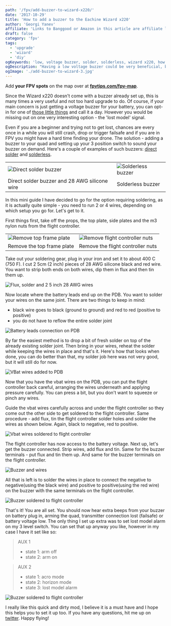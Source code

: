 ```yaml
---
path: '/fpv/add-buzzer-to-wizard-x220/'
date: '2017-10-29'
title: 'How to add a buzzer to the Eachine Wizard x220'
author: 'Georgi Yanev'
affiliate: 'Links to Banggood or Amazon in this article are affiliate links and would support the blog if used to make a purchase.'
draft: false
category: 'fpv'
tags:
  - 'upgrade'
  - 'wizard'
  - 'diy'
ogKeywords: 'low, voltage buzzer, solder, solderless, wizard x220, how to add buzzer, lost model buzzer, betaflight buzzer config'
ogDescription: "Having a low voltage buzzer could be very beneficial, but having a lost model buzzer could be even more beneficial. We're gonna look at how to set it up on the Wizard x220."
ogImage: './add-buzzer-to-wizard-3.jpg'
---
```


<div class="article-update-notification">
  Add <strong>your FPV spots</strong> on the map over at 
  <strong><a href="https://www.fpvtips.com/fpv-map">fpvtips.com/fpv-map</a></strong>.
</div>

Since the Wizard x220 doesn't come with a buzzer already set up, this is many times a very useful and not too hard upgrade to do. Of course, if your main concern is just getting a voltage buzzer for your battery, you can opt-in for one of [those little things][1] and call it a day. However you would be missing out on one very interesting option - the 'lost model' signal.

Even if you are a beginner and trying not to get lost, chances are every once in a while you will still crash, drop or trigger failsafe and if you are in FPV you might have a hard time finding your drone. The solution - adding a buzzer to your quad and setting up your 3 position switch to sound your buzzer on demand. Here's a couple of examples of such buzzers: [direct solder][2] and [solderless][3].

|                                                     |                                                  |
| --------------------------------------------------- | ------------------------------------------------ |
| ![Direct solder buzzer](add-buzzer-to-wizard-1.jpg) | ![Solderless buzzer](add-buzzer-to-wizard-2.jpg) |
| Direct solder buzzer and 28 AWG silicone wire       | Solderless buzzer                                |

In this mini guide I have decided to go for the option requiring soldering, as it is actually quite simple - you need to run 2 or 4 wires, depending on which setup you go for. Let's get to it.

First things first, take off the props, the top plate, side plates and the m3 nylon nuts from the flight controller.

|                                                       |                                                              |
| ----------------------------------------------------- | ------------------------------------------------------------ |
| ![Remove top frame plate](add-buzzer-to-wizard-3.jpg) | ![Remove flight controller nuts](add-buzzer-to-wizard-4.jpg) |
| Remove the top frame plate                            | Remove the flight controller nuts                            |

Take out your soldering gear, plug in your iron and set it to about 400 C (750 F). I cut 2 5cm (2 inch) pieces of 28 AWG silicone black and red wire. You want to strip both ends on both wires, dip them in flux and then tin them up.

![Flux, solder and 2 5 inch 28 AWG wires](add-buzzer-to-wizard-5.jpg)

Now locate where the battery leads end up on the PDB. You want to solder your wires on the same joint. There are two things to keep in mind:

- black wire goes to black (ground to ground) and red to red (positive to positive)
- you do not have to reflow the entire solder joint

![Battery leads connection on PDB](add-buzzer-to-wizard-6.jpg)

By far the easiest method is to drop a bit of fresh solder on top of the already existing solder joint. Then bring in your wires, reheat the solder while keeping the wires in place and that's it. Here's how that looks when done, you can do better than that, my solder job here was not very good, but it will still do for now.

![VBat wires added to PDB](add-buzzer-to-wizard-7.jpg)

Now that you have the vbat wires on the PDB, you can put the flight controller back careful, arranging the wires underneath and applying pressure carefully. You can press a bit, but you don't want to squeeze or pinch any wires.

Guide the vbat wires carefully across and under the flight controller so they come out the other side to get soldered to the flight controller. Same procedure - add flux, tin the flight controller solder holes and solder the wires as shown below. Again, black to negative, red to positive.

![Vbat wires soldered to flight controller](add-buzzer-to-wizard-8.jpg)

The flight controller has now access to the battery voltage. Next up, let's get the buzzer connected. Strip wires, add flux and tin. Same for the buzzer terminals - put flux and tin them up. And same for the buzzer terminals on the flight controller.

![Buzzer and wires](add-buzzer-to-wizard-9.jpg)

All that is left is to solder the wires in place to connect the negative to negative(using the black wire) and positive to positive(using the red wire) on the buzzer with the same terminals on the flight controller.

![Buzzer soldered to flight controller](add-buzzer-to-wizard-10.jpg)

That's it! You are all set. You should now hear extra beeps from your buzzer on battery plug in, arming the quad, transmitter connection lost (failsafe) or battery voltage low. The only thing I set up extra was to set lost model alarm on my 3 level switch. You can set that up anyway you like, however in my case I have it set like so:

> AUX 1
>
> - state 1: arm off
> - state 2: arm on

> AUX 2
>
> - state 1: acro mode
> - state 2: horizon mode
> - state 3: lost model alarm

![Buzzer soldered to flight controller](add-buzzer-to-wizard-11.jpg)

I really like this quick and dirty mod, I believe it is a must have and I hope this helps you to set it up too. If you have any questions, hit me up on <a href="https://twitter.com/jumpalottahigh" target="_blank" rel="noopener">twitter</a>. Happy flying!

[0]: Linkslist
[1]: https://bit.ly/battery-voltage-tester
[2]: https://bit.ly/2lrKgak
[3]: https://bit.ly/2tpr8gF
